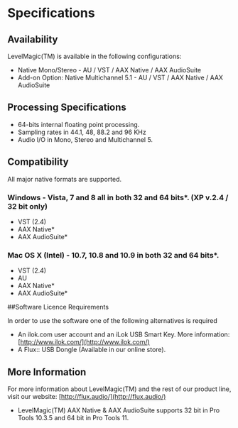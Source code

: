 # Specifications

## Availability

LevelMagic(TM) is available in the following configurations:

- Native Mono/Stereo - AU / VST / AAX Native / AAX AudioSuite
- Add-on Option: Native Multichannel 5.1 - AU / VST / AAX Native / AAX AudioSuite

## Processing Specifications

- 64-bits internal floating point processing.
- Sampling rates in 44.1, 48, 88.2 and 96 KHz
- Audio I/O in Mono, Stereo and Multichannel 5.

## Compatibility

All major native formats are supported.

### Windows - Vista, 7 and 8 all in both 32 and 64 bits*. (XP v.2.4 / 32 bit only)

- VST (2.4)
- AAX Native*
- AAX AudioSuite*

### Mac OS X (Intel) - 10.7, 10.8 and 10.9 in both 32 and 64 bits*.

- VST (2.4)
- AU
- AAX Native*
- AAX AudioSuite*

##Software Licence Requirements

In order to use the software one of the following alternatives is required

- An ilok.com user account and an iLok USB Smart Key. More information: [http://www.ilok.com/](http://www.ilok.com/)
- A Flux:: USB Dongle (Available in our online store).

## More Information

For more information about LevelMagic(TM) and the rest of our product line, visit our website: [http://flux.audio/](http://flux.audio/)

* LevelMagic(TM) AAX Native & AAX AudioSuite supports 32 bit in Pro Tools 10.3.5 and 64 bit in Pro Tools 11.

